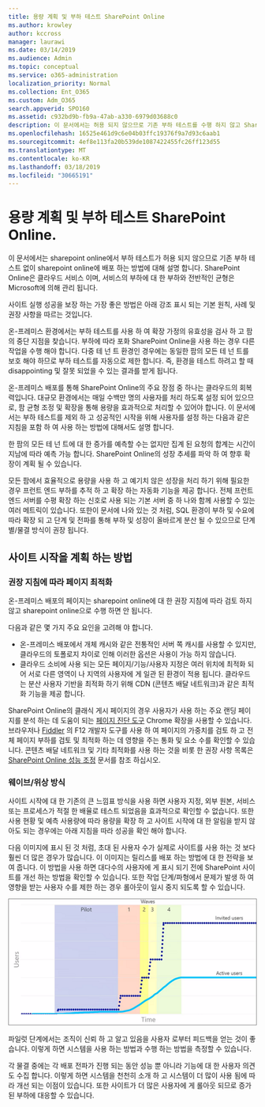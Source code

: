 ```yaml
---
title: 용량 계획 및 부하 테스트 SharePoint Online
ms.author: krowley
author: kccross
manager: laurawi
ms.date: 03/14/2019
ms.audience: Admin
ms.topic: conceptual
ms.service: o365-administration
localization_priority: Normal
ms.collection: Ent_O365
ms.custom: Adm_O365
search.appverid: SPO160
ms.assetid: c932bd9b-fb9a-47ab-a330-6979d03688c0
description: 이 문서에서는 허용 되지 않으므로 기존 부하 테스트를 수행 하지 않고 SharePoint Online에 배포 하는 방법에 대해 설명 합니다.
ms.openlocfilehash: 16525e461d9c6e04b03ffc19376f9a7d93c6aab1
ms.sourcegitcommit: 4ef8e113fa20b539de1087422455fc26ff123d55
ms.translationtype: MT
ms.contentlocale: ko-KR
ms.lasthandoff: 03/18/2019
ms.locfileid: "30665191"
---
```

# <a name="capacity-planning-and-load-testing-sharepoint-online"></a>용량 계획 및 부하 테스트 SharePoint Online.

이 문서에서는 sharepoint online에서 부하 테스트가 허용 되지 않으므로 기존 부하 테스트 없이 sharepoint online에 배포 하는 방법에 대해 설명 합니다. SharePoint Online은 클라우드 서비스 이며, 서비스의 부하에 대 한 부하와 전반적인 균형은 Microsoft에 의해 관리 됩니다.
  
사이트 실행 성공을 보장 하는 가장 좋은 방법은 아래 강조 표시 되는 기본 원칙, 사례 및 권장 사항을 따르는 것입니다.
  
온-프레미스 환경에서는 부하 테스트를 사용 하 여 확장 가정의 유효성을 검사 하 고 팜의 중단 지점을 찾습니다. 부하에 따라 포화 SharePoint Online을 사용 하는 경우 다른 작업을 수행 해야 합니다. 다중 테 넌 트 환경인 경우에는 동일한 팜의 모든 테 넌 트를 보호 해야 하므로 부하 테스트를 자동으로 제한 합니다. 즉, 환경을 테스트 하려고 할 때 disappointing 및 잘못 되었을 수 있는 결과를 받게 됩니다.
  
온-프레미스 배포를 통해 SharePoint Online의 주요 장점 중 하나는 클라우드의 회복 력입니다. 대규모 환경에서는 매일 수백만 명의 사용자를 처리 하도록 설정 되어 있으므로, 팜 균형 조정 및 확장을 통해 용량을 효과적으로 처리할 수 있어야 합니다. 이 문서에서는 부하 테스트를 제외 하 고 성공적인 시작을 위해 사용자를 설정 하는 다음과 같은 지침을 포함 하 여 사용 하는 방법에 대해서도 설명 합니다. 
  
한 팜의 모든 테 넌 트에 대 한 증가를 예측할 수는 없지만 집계 된 요청의 합계는 시간이 지남에 따라 예측 가능 합니다. SharePoint Online의 성장 추세를 파악 하 여 향후 확장이 계획 될 수 있습니다.
  
모든 팜에서 효율적으로 용량을 사용 하 고 예기치 않은 성장을 처리 하기 위해 필요한 경우 프런트 엔드 부하를 추적 하 고 확장 하는 자동화 기능을 제공 합니다. 전체 프런트 엔드 서버를 수평 확장 하는 신호로 사용 되는 기본 서버 중 하 나와 함께 사용할 수 있는 여러 메트릭이 있습니다. 또한이 문서에 나와 있는 것 처럼, SQL 환경이 부하 및 수요에 따라 확장 되 고 단계 및 전파를 통해 부하 및 성장이 올바르게 분산 될 수 있으므로 단계별/물결 방식이 권장 됩니다. 
  
## <a name="how-do-i-plan-for-a-site-launch"></a>사이트 시작을 계획 하는 방법

### <a name="optimize-pages-by-following-recommended-guidelines"></a>권장 지침에 따라 페이지 최적화
온-프레미스 배포의 페이지는 sharepoint online에 대 한 권장 지침에 따라 검토 하지 않고 sharepoint online으로 수행 하면 안 됩니다.

다음과 같은 몇 가지 주요 요인을 고려해 야 합니다.
- 온-프레미스 배포에서 개체 캐시와 같은 전통적인 서버 쪽 캐시를 사용할 수 있지만, 클라우드의 토폴로지 차이로 인해 이러한 옵션은 사용이 가능 하지 않습니다.
- 클라우드 소비에 사용 되는 모든 페이지/기능/사용자 지정은 여러 위치에 최적화 되어 서로 다른 영역이 나 지역의 사용자에 게 일관 된 환경이 적용 됩니다. 클라우드는 분산 사용자 기반을 최적화 하기 위해 CDN (콘텐츠 배달 네트워크)과 같은 최적화 기능을 제공 합니다.

SharePoint Online의 클래식 게시 페이지의 경우 사용자가 사용 하는 주요 랜딩 페이지를 분석 하는 데 도움이 되는 [페이지 진단 도구](https://aka.ms/perftool) Chrome 확장을 사용할 수 있습니다.
브라우저나 [Fiddler](https://www.telerik.com/download/fiddler) 의 F12 개발자 도구를 사용 하 여 페이지의 가중치를 검토 하 고 전체 페이지 부하를 검토 및 최적화 하는 데 영향을 주는 통화 및 요소 수를 확인할 수 있습니다. 콘텐츠 배달 네트워크 및 기타 최적화를 사용 하는 것을 비롯 한 권장 사항 목록은 [SharePoint Online 성능 조정](https://aka.ms/spoperformance) 문서를 참조 하십시오.

### <a name="wave--phase-approach"></a>웨이브/위상 방식
사이트 시작에 대 한 기존의 큰 느낌표 방식을 사용 하면 사용자 지정, 외부 원본, 서비스 또는 프로세스가 적절 한 배율로 테스트 되었음을 효과적으로 확인할 수 없습니다. 또한 사용 현황 및 예측 사용량에 따라 용량을 확장 하 고 사이트 시작에 대 한 알림을 받지 않아도 되는 경우에는 아래 지침을 따라 성공을 확인 해야 합니다.
  
다음 이미지에 표시 된 것 처럼, 초대 된 사용자 수가 실제로 사이트를 사용 하는 것 보다 훨씬 더 많은 경우가 많습니다. 이 이미지는 릴리스를 배포 하는 방법에 대 한 전략을 보여 줍니다. 이 방법을 사용 하면 대다수의 사용자에 게 표시 되기 전에 SharePoint 사이트를 개선 하는 방법을 확인할 수 있습니다. 또한 작업 단계/파형에서 문제가 발생 하 여 영향을 받는 사용자 수를 제한 하는 경우 롤아웃이 일시 중지 되도록 할 수 있습니다.
  
![초대받은 사용자 및 활성 사용자를 보여 주는 그래프](media/0bc14a20-9420-4986-b9b9-fbcd2c6e0fb9.png)
  
파일럿 단계에서는 조직이 신뢰 하 고 알고 있음을 사용자 로부터 피드백을 얻는 것이 좋습니다. 이렇게 하면 시스템을 사용 하는 방법과 수행 하는 방법을 측정할 수 있습니다.
  
각 물결 중에는 각 배포 전파가 진행 되는 동안 성능 뿐 아니라 기능에 대 한 사용자 의견도 수집 합니다. 이렇게 하면 시스템을 천천히 소개 하 고 시스템이 더 많이 사용 됨에 따라 개선 되는 이점이 있습니다. 또한 사이트가 더 많은 사용자에 게 롤아웃 되므로 증가 된 부하에 대응할 수 있습니다.
